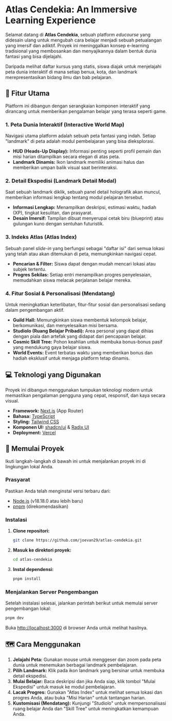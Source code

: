 # Atlas Cendekia: An Immersive Learning Experience

[](https://shields.io/)
[](https://nextjs.org/)
[](https://tailwindcss.com/)
[](https://ui.shadcn.com/)

Selamat datang di **Atlas Cendekia**, sebuah platform *educourse* yang didesain ulang untuk mengubah cara belajar menjadi sebuah petualangan yang imersif dan adiktif. Proyek ini meninggalkan konsep e-learning tradisional yang membosankan dan menyajikannya dalam bentuk dunia fantasi yang bisa dijelajahi.

Daripada melihat daftar kursus yang statis, siswa diajak untuk menjelajahi peta dunia interaktif di mana setiap benua, kota, dan landmark merepresentasikan bidang ilmu dan bab pelajaran.

## 🌟 Fitur Utama

Platform ini dibangun dengan serangkaian komponen interaktif yang dirancang untuk memberikan pengalaman belajar yang terasa seperti game.

### 1\. **Peta Dunia Interaktif (Interactive World Map)**

Navigasi utama platform adalah sebuah peta fantasi yang indah. Setiap "landmark" di peta adalah modul pembelajaran yang bisa dieksplorasi.

  - **HUD (Heads-Up Display):** Informasi penting seperti profil pemain dan misi harian ditampilkan secara elegan di atas peta.
  - **Landmark Dinamis:** Ikon landmark memiliki animasi halus dan memberikan umpan balik visual saat berinteraksi.

### 2\. **Detail Ekspedisi (Landmark Detail Modal)**

Saat sebuah landmark diklik, sebuah panel detail holografik akan muncul, memberikan informasi lengkap tentang modul pelajaran tersebut.

  - **Informasi Lengkap:** Menampilkan deskripsi, estimasi waktu, hadiah (XP), tingkat kesulitan, dan prasyarat.
  - **Desain Imersif:** Tampilan dibuat menyerupai cetak biru (blueprint) atau gulungan kuno dengan sentuhan futuristik.

### 3\. **Indeks Atlas (Atlas Index)**

Sebuah panel *slide-in* yang berfungsi sebagai "daftar isi" dari semua lokasi yang telah atau akan ditemukan di peta, memungkinkan navigasi cepat.

  - **Pencarian & Filter:** Siswa dapat dengan mudah mencari lokasi atau subjek tertentu.
  - **Progres Sekilas:** Setiap entri menampilkan progres penyelesaian, memudahkan siswa melacak perjalanan belajar mereka.

### 4\. **Fitur Sosial & Personalisasi (Mendatang)**

Untuk meningkatkan keterlibatan, fitur-fitur sosial dan personalisasi sedang dalam pengembangan aktif.

  - **Guild Hall:** Memungkinkan siswa membentuk kelompok belajar, berkomunikasi, dan menyelesaikan misi bersama.
  - **Studiolo (Ruang Belajar Pribadi):** Area personal yang dapat dihias dengan piala dan artefak yang didapat dari pencapaian belajar.
  - **Cosmic Skill Tree:** Pohon keahlian untuk membuka bonus-bonus pasif yang mendukung gaya belajar siswa.
  - **World Events:** Event terbatas waktu yang memberikan bonus dan hadiah eksklusif untuk menjaga platform tetap dinamis.

## 💻 Teknologi yang Digunakan

Proyek ini dibangun menggunakan tumpukan teknologi modern untuk memastikan pengalaman pengguna yang cepat, responsif, dan kaya secara visual.

  - **Framework:** [Next.js](https://nextjs.org/) (App Router)
  - **Bahasa:** [TypeScript](https://www.typescriptlang.org/)
  - **Styling:** [Tailwind CSS](https://tailwindcss.com/)
  - **Komponen UI:** [shadcn/ui](https://ui.shadcn.com/) & [Radix UI](https://www.radix-ui.com/)
  - **Deployment:** [Vercel](https://vercel.com/)

## 🚀 Memulai Proyek

Ikuti langkah-langkah di bawah ini untuk menjalankan proyek ini di lingkungan lokal Anda.

### Prasyarat

Pastikan Anda telah menginstal versi terbaru dari:

  - [Node.js](https://nodejs.org/) (v18.18.0 atau lebih baru)
  - [pnpm](https://pnpm.io/installation) (direkomendasikan)

### Instalasi

1.  **Clone repositori:**
    ```bash
    git clone https://github.com/joevan29/atlas-cendekia.git
    ```
2.  **Masuk ke direktori proyek:**
    ```bash
    cd atlas-cendekia
    ```
3.  **Instal dependensi:**
    ```bash
    pnpm install
    ```

### Menjalankan Server Pengembangan

Setelah instalasi selesai, jalankan perintah berikut untuk memulai server pengembangan lokal:

```bash
pnpm dev
```

Buka [http://localhost:3000](https://www.google.com/search?q=http://localhost:3000) di browser Anda untuk melihat hasilnya.

## 🗺️ Cara Menggunakan

1.  **Jelajahi Peta:** Gunakan mouse untuk menggeser dan zoom pada peta dunia untuk menemukan berbagai landmark pembelajaran.
2.  **Pilih Landmark:** Klik pada ikon landmark yang bersinar untuk membuka detail ekspedisi.
3.  **Mulai Belajar:** Baca deskripsi dan jika Anda siap, klik tombol "Mulai Ekspedisi" untuk masuk ke modul pembelajaran.
4.  **Lacak Progres:** Gunakan "Atlas Index" untuk melihat semua lokasi dan progres Anda, atau buka "Misi Harian" untuk tantangan harian.
5.  **Kustomisasi (Mendatang):** Kunjungi "Studiolo" untuk mempersonalisasi ruang belajar Anda dan "Skill Tree" untuk meningkatkan kemampuan Anda.
